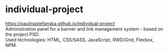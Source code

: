 # individual-project
https://paulinastefanska.github.io/individual-project <br>
Administration panel for a banner and link management system - based on the project PSD. <br>
Used technologies: HTML, CSS/SASS, JavaScript, RWD/Grid, Flexbox, NPM.
